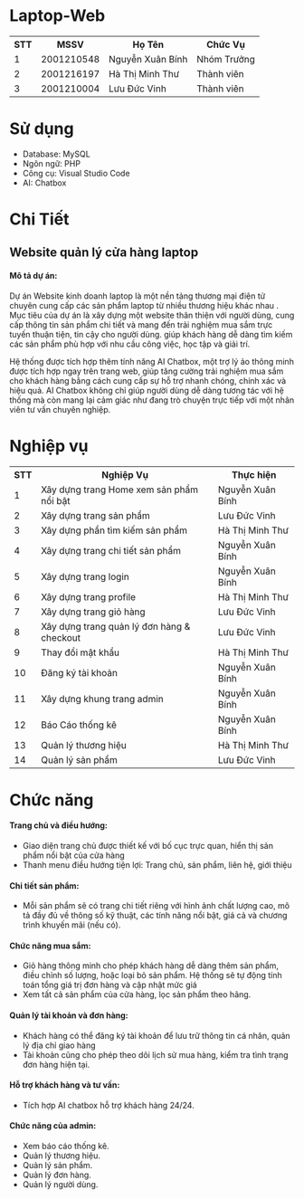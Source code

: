 # Laptop-Web

<div>
  <table>
    <tr> 
      <th>STT</th>
       <th>MSSV</th>
       <th>Họ Tên</th>
       <th>Chức Vụ</th>
    </tr>
    <tr>
      <td>1</td>
      <td>2001210548</td>
      <td>Nguyễn Xuân Bính</td>
      <td>Nhóm Trưởng</td>
    </tr>
     <tr>
      <td>2</td>
      <td>2001216197</td>
      <td>Hà Thị Minh Thư</td>
      <td>Thành viên</td>
    </tr> 
    <tr>
      <td>3</td>
      <td>2001210004</td>
      <td>Lưu Đức Vinh</td>
      <td>Thành viên</td>
    </tr>
  </table>
</div>

# Sử dụng
<nav>
  <ul>
    <li>Database: MySQL</li>
    <li>Ngôn ngữ: PHP</li>
    <li>Công cụ: Visual Studio Code</li>
    <li>AI: Chatbox</li>
  </ul>
</nav>

# Chi Tiết
## Website quản lý cửa hàng laptop
<h4>Mô tả dự án: </h4>
<p>Dự án Website kinh doanh laptop là một nền tảng thương mại điện tử chuyên cung cấp các sản phẩm laptop từ nhiều thương hiệu khác nhau . Mục tiêu của dự án là xây dựng một website thân thiện với người dùng, cung cấp thông tin sản phẩm chi tiết và mang đến trải nghiệm mua sắm trực tuyến thuận tiện, tin cậy cho người dùng. giúp khách hàng dễ dàng tìm kiếm các sản phẩm phù hợp với nhu cầu công việc, học tập và giải trí. </p>
<p>Hệ thống được tích hợp thêm tính năng AI Chatbox, một trợ lý ảo thông minh được tích hợp ngay trên trang web, giúp tăng cường trải nghiệm mua sắm cho khách hàng bằng cách cung cấp sự hỗ trợ nhanh chóng, chính xác và hiệu quả. AI Chatbox không chỉ giúp người dùng dễ dàng tương tác với hệ thống mà còn mang lại cảm giác như đang trò chuyện trực tiếp với một nhân viên tư vấn chuyên nghiệp.</p>

# Nghiệp vụ
<table>
  <tr>
    <th>STT</th>
    <th>Nghiệp Vụ</th>
    <Th>Thực hiện</Th>
  </tr>
  <tr>
    <td>1</td>
    <td>Xây dựng trang Home xem sản phẩm nổi bật</td>
    <td>Nguyễn Xuân Bính</td>
  </tr>
   <tr>
    <td>2</td>
    <td>Xây dựng trang sản phẩm</td>
    <td>Lưu Đức Vinh</td>
  </tr>
   <tr>
    <td>3</td>
    <td>Xây dựng phần tìm kiếm sản phẩm</td>
    <td>Hà Thị Minh Thư</td>
  </tr>
   <tr>
    <td>4</td>
    <td>Xây dựng trang chi tiết sản phẩm</td>
    <td>Nguyễn Xuân Bính</td>
  </tr>
   <tr>
    <td>5</td>
    <td>Xây dựng trang login</td>
    <td>Nguyễn Xuân Bính</td>
  </tr>
  <tr>
    <td>6</td>
    <td>Xây dựng trang profile</td>
    <td>Hà Thị Minh Thư</td>
  </tr>
   <tr>
    <td>7</td>
    <td>Xây dựng trang giỏ hàng</td>
    <td>Lưu Đức Vinh</td>
  </tr>
  <tr>
    <td>8</td>
    <td>Xây dựng trang quản lý đơn hàng & checkout</td>
    <td>Lưu Đức Vinh</td>
  </tr>
  <tr>
    <td>9</td>
    <td>Thay đổi mật khẩu</td>
    <td>Hà Thị Minh Thư</td>
  </tr>
   <tr>
    <td>10</td>
    <td>Đăng ký tài khoản</td>
    <td>Nguyễn Xuân Bính</td>
  </tr>
   <tr>
    <td>11</td>
    <td>Xây dựng khung trang admin</td>
    <td>Nguyễn Xuân Bính</td>
  </tr>
   <tr>
    <td>12</td>
    <td>Báo Cáo thống kê</td>
    <td>Nguyễn Xuân Bính</td>
  </tr>
   <tr>
    <td>13</td>
    <td>Quản lý thương hiệu</td>
    <td>Hà Thị Minh Thư</td>
  </tr>
  <tr>
    <td>14</td>
    <td>Quản lý sản phẩm</td>
    <td>Lưu Đức Vinh</td>
  </tr>
</table>

# Chức năng 
<h4>Trang chủ và điều hướng:</h4>
<ul>
  <li>Giao diện trang chủ được thiết kế với bố cục trực quan, hiển thị sản phẩm nổi bật của cửa hàng</li>
  <li>Thanh menu điều hướng tiện lợi: Trang chủ, sản phẩm, liên hệ, giới thiệu</li>
</ul>
<h4>Chi tiết sản phẩm:</h4>
<ul>
  <li>Mỗi sản phẩm sẽ có trang chi tiết riêng với hình ảnh chất lượng cao, mô tả đầy đủ về thông số kỹ thuật, các tính năng nổi bật, giá cả và chương trình khuyến mãi (nếu có).</li>
</ul>
<h4>Chức năng mua sắm:</h4>
<ul>
  <li>Giỏ hàng thông minh cho phép khách hàng dễ dàng thêm sản phẩm, điều chỉnh số lượng, hoặc loại bỏ sản phẩm. Hệ thống sẽ tự động tính toán tổng giá trị đơn hàng và cập nhật mức giá</li>
  <li>Xem tất cả sản phẩm của cửa hàng, lọc sản phẩm theo hãng.</li>
</ul>
<h4>Quản lý tài khoản và đơn hàng:</h4>
<ul>
  <li>Khách hàng có thể đăng ký tài khoản để lưu trữ thông tin cá nhân, quản lý địa chỉ giao hàng </li>
  <li>Tài khoản cũng cho phép theo dõi lịch sử mua hàng, kiểm tra tình trạng đơn hàng hiện tại.</li>
</ul>
<h4>Hỗ trợ khách hàng và tư vấn:</h4>
<ul>
  <li>Tích hợp AI chatbox hỗ trợ khách hàng 24/24.</li>
</ul>
<h4>Chức năng của admin:</h4>
<ul>
  <li>Xem báo cáo thống kê.</li>
  <li>Quản lý thương hiệu.</li>
  <li>Quản lý sản phẩm.</li>
  <li>Quản lý đơn hàng.</li>
  <li>Quản lý người dùng.</li>
</ul>

